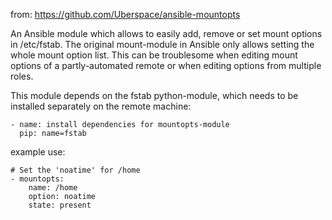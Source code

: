 from: https://github.com/Uberspace/ansible-mountopts

An Ansible module which allows to easily add, remove or set mount options in /etc/fstab.  The original mount-module in Ansible only allows setting the whole mount option list. This can be troublesome when editing mount options of a partly-automated remote or when editing options from multiple roles.

This module depends on the fstab python-module, which needs to be installed separately on the remote machine:

```
- name: install dependencies for mountopts-module
  pip: name=fstab
```

example use:

```
# Set the 'noatime' for /home
- mountopts:
    name: /home
    option: noatime
    state: present
```

